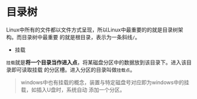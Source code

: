 # 目录树

Linux中所有的文件都以文件方式呈现，所以Linux中最重要的的就是目录树架构。而目录树中最重要
的就是根目录，表示为一条斜线`/`。 

+ 挂载

`挂载`就是**将一个目录当作进入点**，将某磁盘分区中的数据放到该目录下。进入该目录即可读取挂载
的分区槽。进入分区的目录叫做`挂载点`。

> windows中也有挂载的概念，装置与特定磁盘号对应即为windows中的挂载，如插入U盘时，系统自动
> 添加一个分区。
